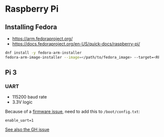 # Raspberry Pi

## Installing Fedora

* https://arm.fedoraproject.org/
* https://docs.fedoraproject.org/en-US/quick-docs/raspberry-pi/

```bash
dnf install -y fedora-arm-installer
fedora-arm-image-installer --image=</path/to/fedora_image> --target=<RPi_Version> --media=/dev/<sd_card_device> --resizefs
```

## Pi 3

### UART

* 115200 baud rate
* 3.3V logic

Because of a [firmware
issue](https://www.raspberrypi.org/forums/viewtopic.php?f=28&t=141195), need to
add this to `/boot/config.txt`:

```
enable_uart=1
```

[See also the GH issue](https://github.com/raspberrypi/firmware/issues/553#issuecomment-199486644)
